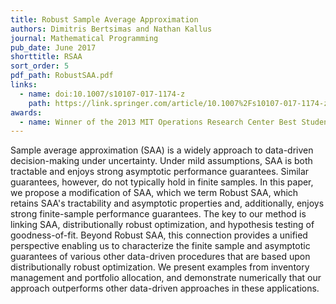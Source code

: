 ```yaml
---
title: Robust Sample Average Approximation
authors: Dimitris Bertsimas and Nathan Kallus
journal: Mathematical Programming
pub_date: June 2017
shorttitle: RSAA
sort_order: 5
pdf_path: RobustSAA.pdf
links:
  - name: doi:10.1007/s10107-017-1174-z
    path: https://link.springer.com/article/10.1007%2Fs10107-017-1174-z
awards: 
  - name: Winner of the 2013 MIT Operations Research Center Best Student Paper Award
---
```

Sample average approximation (SAA) is a widely approach to data-driven decision-making under uncertainty. Under mild assumptions, SAA is both tractable and enjoys strong asymptotic performance guarantees. Similar guarantees, however, do not typically hold in finite samples. In this paper, we propose a modification of SAA, which we term Robust SAA, which retains SAA's tractability and asymptotic properties and, additionally, enjoys strong finite-sample performance guarantees. The key to our method is linking SAA, distributionally robust optimization, and hypothesis testing of goodness-of-fit. Beyond Robust SAA, this connection provides a unified perspective enabling us to characterize the finite sample and asymptotic guarantees of various other data-driven procedures that are based upon distributionally robust optimization. We present examples from inventory management and portfolio allocation, and demonstrate numerically that our approach outperforms other data-driven approaches in these applications.
